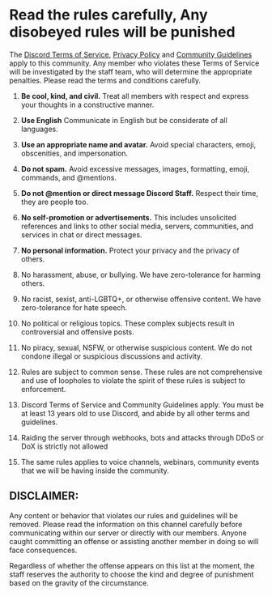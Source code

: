 # Read the rules carefully, Any disobeyed rules will be punished

The [Discord Terms of Service](https://discord.com/terms), [Privacy Policy](https://discord.com/privacy) and [Community Guidelines](https://discord.com/guidelines) apply to this community. Any member who violates these Terms of Service will be investigated by the staff team, who will determine the appropriate penalties. Please read the terms and conditions carefully.

1. **Be cool, kind, and civil.** Treat all members with respect and express your thoughts in a constructive manner.

2. **Use English** Communicate in English but be considerate of all languages.

3. **Use an appropriate name and avatar.** Avoid special characters, emoji, obscenities, and impersonation.

4. **Do not spam.** Avoid excessive messages, images, formatting, emoji, commands, and @mentions.

5. **Do not @mention or direct message Discord Staff.** Respect their time, they are people too.

6. **No self-promotion or advertisements.** This includes unsolicited references and links to other social media, servers, communities, and services in chat or direct messages.

7. **No personal information.** Protect your privacy and the privacy of others.

8. No harassment, abuse, or bullying. We have zero-tolerance for harming others.

9. No racist, sexist, anti-LGBTQ+, or otherwise offensive content. We have zero-tolerance for hate speech.

10. No political or religious topics. These complex subjects result in controversial and offensive posts.

11. No piracy, sexual, NSFW, or otherwise suspicious content. We do not condone illegal or suspicious discussions and activity.

12. Rules are subject to common sense. These rules are not comprehensive and use of loopholes to violate the spirit of these rules is subject to enforcement.

13. Discord Terms of Service and Community Guidelines apply. You must be at least 13 years old to use Discord, and abide by all other terms and guidelines.

14. Raiding the server through webhooks, bots and attacks through DDoS or DoX is strictly not allowed

15. The same rules applies to voice channels, webinars, community events that we will be having inside the community.


## DISCLAIMER:
Any content or behavior that violates our rules and guidelines will be removed. Please read the information on this channel carefully before communicating within our server or directly with our members. Anyone caught committing an offense or assisting another member in doing so will face consequences.

Regardless of whether the offense appears on this list at the moment, the staff reserves the authority to choose the kind and degree of punishment based on the gravity of the circumstance.
